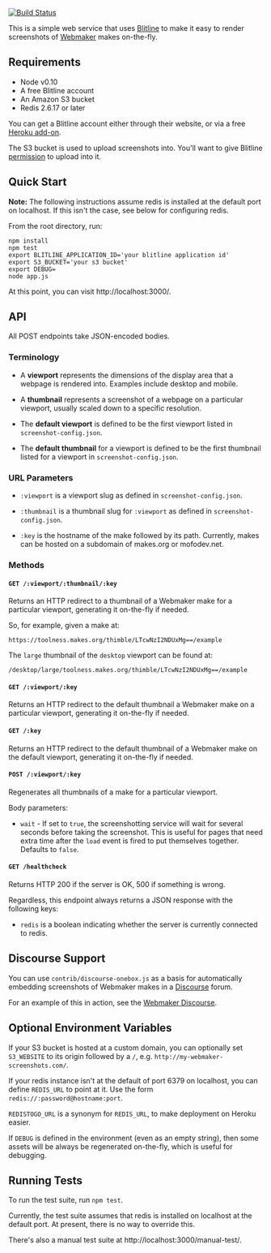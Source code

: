 [![Build Status](https://travis-ci.org/toolness/webmaker-screenshot.svg?branch=master)](https://travis-ci.org/toolness/webmaker-screenshot)

This is a simple web service that uses [Blitline][] to make it easy
to render screenshots of [Webmaker][] makes on-the-fly.

## Requirements

* Node v0.10
* A free Blitline account
* An Amazon S3 bucket
* Redis 2.6.17 or later

You can get a Blitline account either through their website, or via
a free [Heroku add-on][].

The S3 bucket is used to upload screenshots into. You'll want to
give Blitline [permission][] to upload into it.

## Quick Start

**Note:** The following instructions assume redis is installed at
the default port on localhost. If this isn't the case, see below
for configuring redis.

From the root directory, run:

```
npm install
npm test
export BLITLINE_APPLICATION_ID='your blitline application id'
export S3_BUCKET='your s3 bucket'
export DEBUG=
node app.js
```

At this point, you can visit http://localhost:3000/.

## API

All POST endpoints take JSON-encoded bodies.

### Terminology

* A **viewport** represents the dimensions of the display area
  that a webpage is rendered into. Examples include desktop
  and mobile.

* A **thumbnail** represents a screenshot of a webpage on a
  particular viewport, usually scaled down to a specific
  resolution.

* The **default viewport** is defined to be the first viewport
  listed in `screenshot-config.json`.

* The **default thumbnail** for a viewport is defined to be the
  first thumbnail listed for a viewport in `screenshot-config.json`.

### URL Parameters

* `:viewport` is a viewport slug as defined in
  `screenshot-config.json`.

* `:thumbnail` is a thumbnail slug for `:viewport` as defined in
  `screenshot-config.json`.

* `:key` is the hostname of the make followed by its path. Currently,
  makes can be hosted on a subdomain of makes.org or mofodev.net.

### Methods

#### `GET /:viewport/:thumbnail/:key`

Returns an HTTP redirect to a thumbnail of a Webmaker make for a
particular viewport, generating it on-the-fly if needed.

So, for example, given a make at:

    https://toolness.makes.org/thimble/LTcwNzI2NDUxMg==/example

The `large` thumbnail of the `desktop` viewport can be found at:

```
/desktop/large/toolness.makes.org/thimble/LTcwNzI2NDUxMg==/example
```

#### `GET /:viewport/:key`

Returns an HTTP redirect to the default thumbnail a Webmaker make
on a particular viewport, generating it on-the-fly if needed.

#### `GET /:key`

Returns an HTTP redirect to the default thumbnail of a Webmaker make
on the default viewport, generating it on-the-fly if needed.

#### `POST /:viewport/:key`

Regenerates all thumbnails of a make for a particular viewport.

Body parameters:

* `wait` - If set to `true`, the screenshotting service will wait
  for several seconds before taking the screenshot. This is useful
  for pages that need extra time after the `load` event is fired
  to put themselves together. Defaults to `false`.

#### `GET /healthcheck`

Returns HTTP 200 if the server is OK, 500 if something is wrong.

Regardless, this endpoint always returns a JSON response with
the following keys:

* `redis` is a boolean indicating whether the server is currently
  connected to redis.

## Discourse Support

You can use `contrib/discourse-onebox.js` as a basis for automatically
embedding screenshots of Webmaker makes in a [Discourse][] forum.

For an example of this in action, see the [Webmaker Discourse][].

## Optional Environment Variables

If your S3 bucket is hosted at a custom domain, you can optionally
set `S3_WEBSITE` to its origin followed by a `/`, e.g.
`http://my-webmaker-screenshots.com/`.

If your redis instance isn't at the default of port 6379 on localhost,
you can define `REDIS_URL` to point at it. Use the form
`redis://:password@hostname:port`.

`REDISTOGO_URL` is a synonym for `REDIS_URL`, to make deployment on
Heroku easier.

If `DEBUG` is defined in the environment (even as an empty string),
then some assets will be always be regenerated on-the-fly, which
is useful for debugging.

## Running Tests

To run the test suite, run `npm test`.

Currently, the test suite assumes that redis is installed on
localhost at the default port. At present, there is no way to
override this.

There's also a manual test suite at http://localhost:3000/manual-test/.

  [Blitline]: http://blitline.com/
  [Webmaker]: https://webmaker.org/
  [Heroku add-on]: https://addons.heroku.com/blitline
  [permission]: http://blitline.com/docs/s3_permissions
  [Discourse]: http://discourse.org/
  [Webmaker Discourse]: http://discourse.webmaker.org/t/webmaker-screenshots/331
